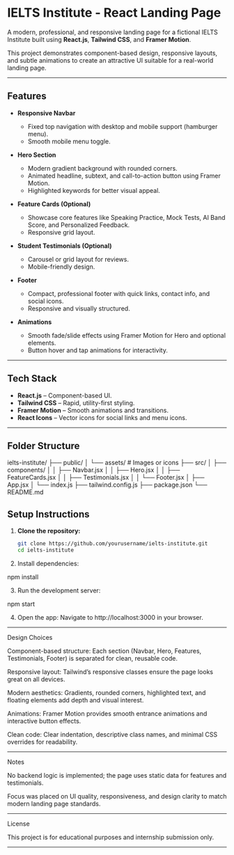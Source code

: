 # IELTS Institute - React Landing Page

A modern, professional, and responsive landing page for a fictional IELTS Institute built using **React.js**, **Tailwind CSS**, and **Framer Motion**.  

This project demonstrates component-based design, responsive layouts, and subtle animations to create an attractive UI suitable for a real-world landing page.

---

## Features

- **Responsive Navbar**  
  - Fixed top navigation with desktop and mobile support (hamburger menu).  
  - Smooth mobile menu toggle.

- **Hero Section**  
  - Modern gradient background with rounded corners.  
  - Animated headline, subtext, and call-to-action button using Framer Motion.  
  - Highlighted keywords for better visual appeal.

- **Feature Cards (Optional)**  
  - Showcase core features like Speaking Practice, Mock Tests, AI Band Score, and Personalized Feedback.  
  - Responsive grid layout.

- **Student Testimonials (Optional)**  
  - Carousel or grid layout for reviews.  
  - Mobile-friendly design.

- **Footer**  
  - Compact, professional footer with quick links, contact info, and social icons.  
  - Responsive and visually structured.

- **Animations**  
  - Smooth fade/slide effects using Framer Motion for Hero and optional elements.  
  - Button hover and tap animations for interactivity.

---

## Tech Stack

- **React.js** – Component-based UI.  
- **Tailwind CSS** – Rapid, utility-first styling.  
- **Framer Motion** – Smooth animations and transitions.  
- **React Icons** – Vector icons for social links and menu icons.

---

## Folder Structure

ielts-institute/ ├── public/ │   └── assets/               # Images or icons ├── src/ │   ├── components/ │   │   ├── Navbar.jsx │   │   ├── Hero.jsx │   │   ├── FeatureCards.jsx │   │   ├── Testimonials.jsx │   │   └── Footer.jsx │   ├── App.jsx │   └── index.js ├── tailwind.config.js ├── package.json └── README.md

## Setup Instructions

1. **Clone the repository:**
   ```bash
   git clone https://github.com/yourusername/ielts-institute.git
   cd ielts-institute

2. Install dependencies:

npm install


3. Run the development server:

npm start


4. Open the app: Navigate to http://localhost:3000 in your browser.




---

Design Choices

Component-based structure: Each section (Navbar, Hero, Features, Testimonials, Footer) is separated for clean, reusable code.

Responsive layout: Tailwind’s responsive classes ensure the page looks great on all devices.

Modern aesthetics: Gradients, rounded corners, highlighted text, and floating elements add depth and visual interest.

Animations: Framer Motion provides smooth entrance animations and interactive button effects.

Clean code: Clear indentation, descriptive class names, and minimal CSS overrides for readability.



---

Notes

No backend logic is implemented; the page uses static data for features and testimonials.

Focus was placed on UI quality, responsiveness, and design clarity to match modern landing page standards.



---

License

This project is for educational purposes and internship submission only.

---